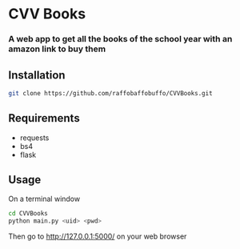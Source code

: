 # CVV Books
### A web app to get all the books of the school year with an amazon link to buy them

## Installation
```bash
git clone https://github.com/raffobaffobuffo/CVVBooks.git
```

## Requirements
* requests
* bs4
* flask

## Usage
On a terminal window

```bash
cd CVVBooks
python main.py <uid> <pwd>
```
Then go to http://127.0.0.1:5000/ on your web browser
